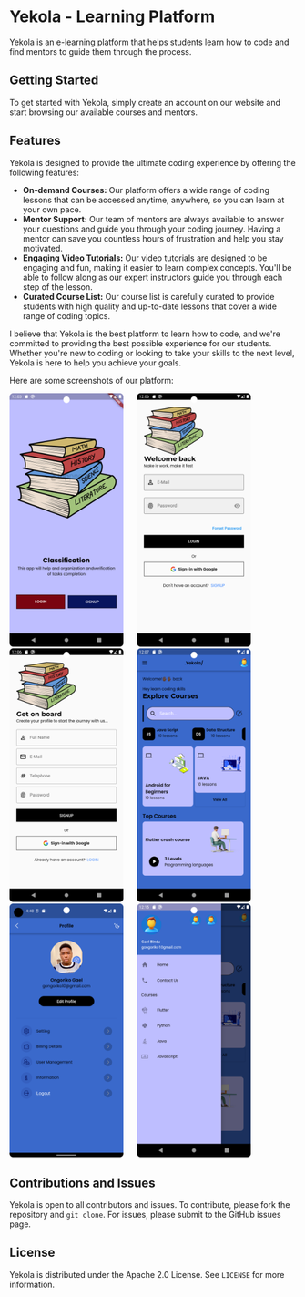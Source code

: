 # Yekola - Learning Platform

Yekola is an e-learning platform that helps students learn how to code and find mentors to guide them through the process.

## Getting Started

To get started with Yekola, simply create an account on our website and start browsing our available courses and mentors.

## Features

Yekola is designed to provide the ultimate coding experience by offering the following features:
- **On-demand Courses:** Our platform offers a wide range of coding lessons that can be accessed anytime, anywhere, so you can learn at your own pace.
- **Mentor Support:** Our team of mentors are always available to answer your questions and guide you through your coding journey. Having a mentor can save you countless hours of frustration and help you stay motivated.
- **Engaging Video Tutorials:** Our video tutorials are designed to be engaging and fun, making it easier to learn complex concepts. You'll be able to follow along as our expert instructors guide you through each step of the lesson.
- **Curated Course List:** Our course list is carefully curated to provide students with high quality and up-to-date lessons that cover a wide range of coding topics.

I believe that Yekola is the best platform to learn how to code, and we're committed to providing the best possible experience for our students. Whether you're new to coding or looking to take your skills to the next level, Yekola is here to help you achieve your goals. 

Here are some screenshots of our platform:

<img src="https://github.com/gaelxxl34/E-commerce-Images/blob/main/Welcome%20screen.png" alt="Yekola Screenshot 1" width="200" style="margin-right: 20px;">
<img src="https://github.com/gaelxxl34/E-commerce-Images/blob/main/login%20screen.png" alt="Yekola Screenshot 2" width="200" style="margin-right: 20px;">
<img src="https://github.com/gaelxxl34/E-commerce-Images/blob/main/sign%20up%20screen.png" alt="Yekola Screenshot 3" width="200" style="margin-right: 20px;">
<img src="https://github.com/gaelxxl34/E-commerce-Images/blob/main/Dashboard%20screen.png" alt="Yekola Screenshot 4" width="200" style="margin-right: 20px;">
<img src="https://github.com/gaelxxl34/E-commerce-Images/blob/main/user%20profile.png" alt="Yekola Screenshot 5" width="200" style="margin-right: 20px;">
<img src="https://github.com/gaelxxl34/E-commerce-Images/blob/main/drawer.png" alt="Yekola Screenshot 6" width="200">

## Contributions and Issues

Yekola is open to all contributors and issues. To contribute, please fork the repository and `git clone`. For issues, please submit to the GitHub issues page.

## License

Yekola is distributed under the Apache 2.0 License. See `LICENSE` for more information.
